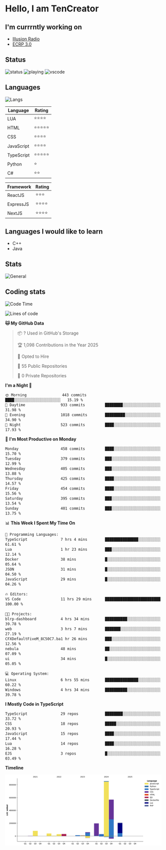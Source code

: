 # Hello, I am TenCreator

## I'm currrntly working on
- [Illusion Radio](https://illusionradio.co.uk/)
- [ECRP 3.0](http://github.com/Emerald-Coast-Roleplay/)

## Status
![status](https://api.statusbadges.me/badge/status/518334475038359555?simple=true&style=for-the-badge)
![playing](https://api.statusbadges.me/badge/playing/518334475038359555?style=for-the-badge)
![vscode](https://api.statusbadges.me/badge/vscode/518334475038359555?style=for-the-badge)

## Languages
![Langs](https://github-readme-stats.vercel.app/api/top-langs/?username=tencreator&layout=compact&theme=radical)


|Language|Rating|
|--------|------|
|LUA|⭐️⭐️⭐️⭐️|
|HTML|⭐️⭐️⭐️⭐️⭐️|
|CSS|⭐️⭐️⭐️⭐️|
|JavaScript|⭐️⭐️⭐️⭐️|
|TypeScript|⭐️⭐️⭐️⭐️⭐️|
|Python|⭐️|
|C#|⭐️⭐️ |

|Framework|Rating|
|--------|------|
|ReactJS|⭐️⭐️⭐|
|ExpressJS|⭐️⭐️⭐️⭐️|
|NextJS|⭐️⭐️⭐⭐️|

## Languages I would like to learn
- C++
- Java

## Stats
![General](https://github-readme-stats.vercel.app/api?username=tencreator&show_icons=true&theme=radical)

## Coding stats

<!--START_SECTION:waka-->
![Code Time](http://img.shields.io/badge/Code%20Time-493%20hrs%2011%20mins-blue)

![Lines of code](https://img.shields.io/badge/From%20Hello%20World%20I%27ve%20Written-2.1%20million%20lines%20of%20code-blue)

**🐱 My GitHub Data** 

> 📦 ? Used in GitHub's Storage 
 > 
> 🏆 1,098 Contributions in the Year 2025
 > 
> 💼 Opted to Hire
 > 
> 📜 55 Public Repositories 
 > 
> 🔑 0 Private Repositories 
 > 
**I'm a Night 🦉** 

```text
🌞 Morning                443 commits         ████░░░░░░░░░░░░░░░░░░░░░   15.19 % 
🌆 Daytime                933 commits         ████████░░░░░░░░░░░░░░░░░   31.98 % 
🌃 Evening                1018 commits        █████████░░░░░░░░░░░░░░░░   34.90 % 
🌙 Night                  523 commits         ████░░░░░░░░░░░░░░░░░░░░░   17.93 % 
```
📅 **I'm Most Productive on Monday** 

```text
Monday                   458 commits         ████░░░░░░░░░░░░░░░░░░░░░   15.70 % 
Tuesday                  379 commits         ███░░░░░░░░░░░░░░░░░░░░░░   12.99 % 
Wednesday                405 commits         ███░░░░░░░░░░░░░░░░░░░░░░   13.88 % 
Thursday                 425 commits         ████░░░░░░░░░░░░░░░░░░░░░   14.57 % 
Friday                   454 commits         ████░░░░░░░░░░░░░░░░░░░░░   15.56 % 
Saturday                 395 commits         ███░░░░░░░░░░░░░░░░░░░░░░   13.54 % 
Sunday                   401 commits         ███░░░░░░░░░░░░░░░░░░░░░░   13.75 % 
```


📊 **This Week I Spent My Time On** 

```text
💬 Programming Languages: 
TypeScript               7 hrs 4 mins        ███████████████░░░░░░░░░░   61.61 % 
Lua                      1 hr 23 mins        ███░░░░░░░░░░░░░░░░░░░░░░   12.14 % 
Docker                   38 mins             █░░░░░░░░░░░░░░░░░░░░░░░░   05.64 % 
JSON                     31 mins             █░░░░░░░░░░░░░░░░░░░░░░░░   04.50 % 
JavaScript               29 mins             █░░░░░░░░░░░░░░░░░░░░░░░░   04.26 % 

🔥 Editors: 
VS Code                  11 hrs 29 mins      █████████████████████████   100.00 % 

🐱‍💻 Projects: 
blrp-dashboard           4 hrs 34 mins       ██████████░░░░░░░░░░░░░░░   39.78 % 
web                      3 hrs 7 mins        ███████░░░░░░░░░░░░░░░░░░   27.19 % 
CFXDefaultFiveM_8C50C7.ba1 hr 26 mins        ███░░░░░░░░░░░░░░░░░░░░░░   12.56 % 
nebula                   48 mins             ██░░░░░░░░░░░░░░░░░░░░░░░   07.09 % 
ui                       34 mins             █░░░░░░░░░░░░░░░░░░░░░░░░   05.05 % 

💻 Operating System: 
Linux                    6 hrs 55 mins       ███████████████░░░░░░░░░░   60.22 % 
Windows                  4 hrs 34 mins       ██████████░░░░░░░░░░░░░░░   39.78 % 
```

**I Mostly Code in TypeScript** 

```text
TypeScript               29 repos            ████████░░░░░░░░░░░░░░░░░   33.72 % 
CSS                      18 repos            █████░░░░░░░░░░░░░░░░░░░░   20.93 % 
JavaScript               15 repos            ████░░░░░░░░░░░░░░░░░░░░░   17.44 % 
Lua                      14 repos            ████░░░░░░░░░░░░░░░░░░░░░   16.28 % 
EJS                      3 repos             █░░░░░░░░░░░░░░░░░░░░░░░░   03.49 % 
```



**Timeline**

![Lines of Code chart](https://raw.githubusercontent.com/tencreator/tencreator/main/assets/bar_graph.png)


<!--END_SECTION:waka-->

